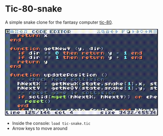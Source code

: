 # Tic-80-snake

A simple snake clone for the fantasy computer [tic-80](https://tic80.com/).

![gif demo](./demo.gif)

* Inside the console: `load tic-snake.tic`
* Arrow keys to move around